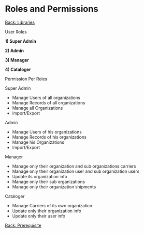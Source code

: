Roles and Permissions
===

[Back: Libraries](libraries.md)

User Roles

**1) Super Admin**

**2) Admin**

**3) Manager**

**4) Cataloger**

Permission Per Roles

Super Admin

* Manage Users of all organizations
* Manage Records of all organizations
* Manage all Organizations
* Import/Export

Admin

* Manage Users of his organizations
* Manage Records of his organizations
* Manage his Organizations
* Import/Export

Manager

* Manage only their organization and sub organizations carriers
* Manage only their organization user and sub organization users
* Update its organization info
* Manage only their sub organizations
* Manage only their organization shipments

Cataloger

* Manage Carriers of its own organization
* Update only their organization info
* Update only their user info 


[Back: Prerequisite](prerequisite.md)